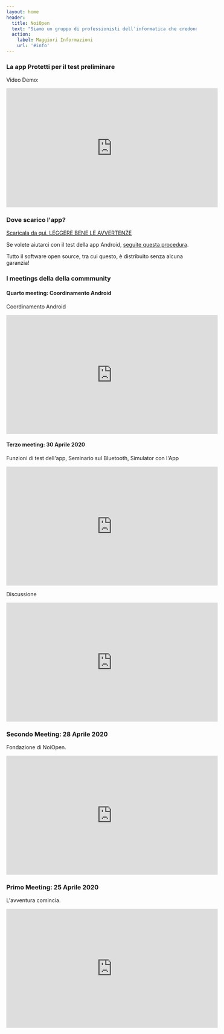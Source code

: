 ```yaml
---
layout: home
header:
  title: NoiOpen
  text: "Siamo un gruppo di professionisti dell’informatica che credono nei principi dell'apertura e della trasparenza. Stiamo lavorando a dei progetti Open Source, tra cui una app per il test della tecnologia bluetooth per il contact tracing, server per gestire i dati, un simulatore per valutare l'impatto dell'app."
  action:
    label: Maggiori Informazioni
    url: '#info'
---
```


<a name="info">
  
### La app Protetti per il test preliminare

Video Demo:

<iframe width="560" height="315"  src="https://www.youtube.com/embed/dPB7uXrVibc" frameborder="0" allow="accelerometer; autoplay; encrypted-media; gyroscope; picture-in-picture" allowfullscreen></iframe>
  
  
### Dove scarico l'app? 

[Scaricala da qui. LEGGERE BENE LE AVVERTENZE](https://github.com/noiapp/noi-app-android/releases/tag/0.3.0) 

Se volete aiutarci con il test della app Android, [seguite questa procedura](ComeTestareAndroid).

Tutto il software open source, tra cui questo, è distribuito senza alcuna garanzia! 
  

### I meetings della della commmunity

#### Quarto meeting: Coordinamento Android

Coordinamento Android

<iframe width="560" height="315" src="https://www.youtube.com/embed/8uvnEXyyYvw" frameborder="0" allow="accelerometer; autoplay; encrypted-media; gyroscope; picture-in-picture" allowfullscreen></iframe>

#### Terzo meeting: 30 Aprile 2020

Funzioni di test dell'app, Seminario sul Bluetooth, Simulator con l'App

<iframe width="560" height="315" 
    src="https://www.youtube.com/embed/wsQ4CmhoKsM" 
    frameborder="0" allow="accelerometer; autoplay; encrypted-media; gyroscope; picture-in-picture" allowfullscreen></iframe>

Discussione

<iframe width="560" height="315" src="https://www.youtube.com/embed/ObI3wOgMjY0" frameborder="0" allow="accelerometer; autoplay; encrypted-media; gyroscope; picture-in-picture" allowfullscreen></iframe>
  

### Secondo Meeting: 28 Aprile 2020

Fondazione di NoiOpen.

<iframe width="560" height="315" src="https://www.youtube.com/embed/XByBrbeC_Yk" frameborder="0" allow="accelerometer; autoplay; encrypted-media; gyroscope; picture-in-picture" allowfullscreen></iframe>
  

### Primo Meeting: 25 Aprile 2020

L'avventura comincia.

<iframe width="560" height="315" src="https://www.youtube.com/embed/5mNIAq5bYpo" frameborder="0" allow="accelerometer; autoplay; encrypted-media; gyroscope; picture-in-picture" allowfullscreen></iframe>
  
  
